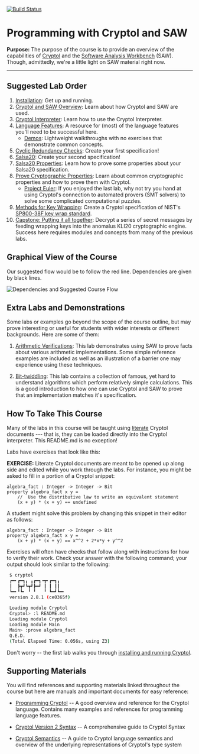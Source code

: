 [![Build Status](https://travis-ci.com/weaversa/cryptol-course.svg?branch=master)](https://travis-ci.com/weaversa/cryptol-course)

# Programming with Cryptol and SAW

**Purpose:** The purpose of the course is to provide an overview of
the capabilities of [Cryptol](https://github.com/GaloisInc/cryptol)
and the [Software Analysis
Workbench](https://github.com/GaloisInc/saw-script) (SAW). Though,
admittedly, we're a little light on SAW material right now.

-----

## Suggested Lab Order

1. [Installation](INSTALL.md): Get up and running.
2. [Cryptol and SAW Overview](labs/Overview/Overview.md): Learn about
   how Cryptol and SAW are used.
3. [Cryptol Interpreter](labs/Interpreter/Interpreter.md): Learn how
   to use the Cryptol Interpreter.
4. [Language Features](labs/LanguageBasics/LanguageBasics.md): A resource
   for (most) of the language features you'll need to be successful
   here.
    * [Demos](labs/Demos/Demos.md): Lightweight walkthroughs with no
      exercises that demonstrate common concepts.
5. [Cyclic Redundancy Checks](labs/CRC/CRC.md): Create your first
   specification!
6. [Salsa20](labs/Salsa20/Salsa20.md): Create your second
   specification!
7. [Salsa20 Properties](labs/Salsa20/Salsa20Props.md): Learn how to
   prove some properties about your Salsa20 specification.
8. [Prove Cryptographic
   Properties](labs/CryptoProofs/CryptoProofs.md): Learn about common
   cryptographic properties and how to prove them with Cryptol.
    * [Project Euler](labs/ProjectEuler/ProjectEuler.md): If you
      enjoyed the last lab, why not try you hand at using Cryptol's
      connection to automated provers (SMT solvers) to solve some
      complicated computational puzzles.
9. [Methods for Key Wrapping](labs/KeyWrapping/KeyWrapping.md):
   Create a Cryptol specification of NIST's [SP800-38F key wrap
   standard](https://csrc.nist.gov/publications/detail/sp/800-38f/final).
10. [Capstone: Putting it all
   together](labs/LoremIpsum/LoremIpsum.md): Decrypt a series of
   secret messages by feeding wrapping keys into the anomalus KLI20
   cryptographic engine. Success here requires modules and concepts
   from many of the previous labs.


## Graphical View of the Course

Our suggested flow would be to follow the red line. Dependencies are
given by black lines.

<img class="center" src="https://raw.githubusercontent.com/weaversa/cryptol-course/master/misc/deps.svg" alt="Dependencies and Suggested Course Flow">


## Extra Labs and Demonstrations

Some labs or examples go beyond the scope of the course outline, but
may prove interesting or useful for students with wider interests or
different backgrounds. Here are some of them:

1. [Arithmetic Verifications](saw/ArithmeticVerifications/ArithmeticVerifications.md):
   This lab demonstrates using SAW to prove facts about various
   arithmetic implementations. Some simple reference examples are
   included as well as an illustration of a barrier one may experience
   using these techniques.

2. [Bit-twiddling](labs/saw/bittwiddling/bittwiddling.md): This lab contains a
   collection of famous, yet hard to understand algorithms which
   perform relatively simple calculations. This is a good introduction
   to how one can use Cryptol and SAW to prove that an implementation
   matches it's specification.


## How To Take This Course

Many of the labs in this course will be taught using
[literate](https://en.wikipedia.org/wiki/Literate_programming) Cryptol
documents --- that is, they can be loaded directly into the Cryptol
interpreter. This README.md is no exception!

Labs have exercises that look like this:

**EXERCISE:** Literate Cryptol documents are meant to be opened up
along side and edited while you work through the labs. For instance,
you might be asked to fill in a portion of a Cryptol snippet:

```comment
algebra_fact : Integer -> Integer -> Bit
property algebra_fact x y =
    //  Use the distributive law to write an equivalent statement
    (x + y) * (x + y) == undefined
```

A student might solve this problem by changing this snippet in their
editor as follows:

```
algebra_fact : Integer -> Integer -> Bit
property algebra_fact x y =
    (x + y) * (x + y) == x^^2 + 2*x*y + y^^2 
```

Exercises will often have checks that follow along with instructions
for how to verify their work. Check your answer with the following
command; your output should look similar to the following:

```sh
 $ cryptol
 ┏━╸┏━┓╻ ╻┏━┓╺┳╸┏━┓╻
 ┃  ┣┳┛┗┳┛┣━┛ ┃ ┃ ┃┃
 ┗━╸╹┗╸ ╹ ╹   ╹ ┗━┛┗━╸
 version 2.8.1 (ce0365f)
 
 Loading module Cryptol
 Cryptol> :l README.md
 Loading module Cryptol
 Loading module Main
 Main> :prove algebra_fact 
 Q.E.D.
 (Total Elapsed Time: 0.056s, using Z3)
```

Don't worry -- the first lab walks you through [installing and running
Cryptol](INSTALL.md).


## Supporting Materials

You will find references and supporting materials linked throughout
the course but here are manuals and important documents for easy
reference:

* [Programming
  Cryptol](https://github.com/GaloisInc/cryptol/blob/master/docs/ProgrammingCryptol.pdf)
  -- A good overview and reference for the Cryptol language. Contains
  many examples and references for programming language features.

* [Cryptol Version 2
  Syntax](https://github.com/GaloisInc/cryptol/blob/master/docs/Syntax.pdf)
  -- A comprehensive guide to Cryptol Syntax

* [Cryptol
  Semantics](https://github.com/GaloisInc/cryptol/blob/master/docs/Semantics.pdf)
  -- A guide to Cryptol language semantics and overview of the
  underlying representations of Cryptol's type system

